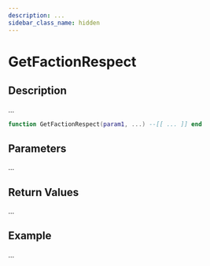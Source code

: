 ```yaml
---
description: ...
sidebar_class_name: hidden
---
```


# GetFactionRespect

## Description

...

```lua
function GetFactionRespect(param1, ...) --[[ ... ]] end
```

## Parameters

...

## Return Values

...

## Example

...

